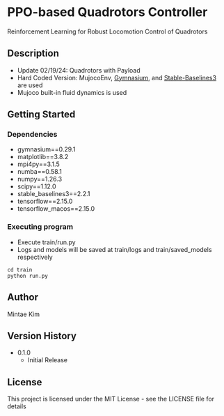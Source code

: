 # PPO-based Quadrotors Controller

Reinforcement Learning for Robust Locomotion Control of Quadrotors

## Description

* Update 02/19/24: Quadrotors with Payload
* Hard Coded Version: MujocoEnv, [Gymnasium](https://github.com/Farama-Foundation/Gymnasium), and [Stable-Baselines3](https://github.com/DLR-RM/stable-baselines3) are used
* Mujoco built-in fluid dynamics is used

## Getting Started

### Dependencies

* gymnasium==0.29.1
* matplotlib==3.8.2
* mpi4py==3.1.5
* numba==0.58.1
* numpy==1.26.3
* scipy==1.12.0
* stable_baselines3==2.2.1
* tensorflow==2.15.0
* tensorflow_macos==2.15.0


### Executing program

* Execute train/run.py
* Logs and models will be saved at train/logs and train/saved_models respectively
```
cd train
python run.py
```


## Author

Mintae Kim

## Version History

* 0.1.0
    * Initial Release

## License

This project is licensed under the MIT License - see the LICENSE file for details
